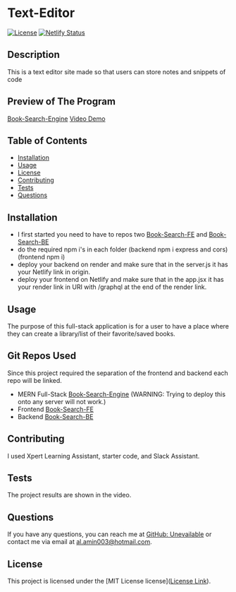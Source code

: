 # Text-Editor
[![License](https://img.shields.io/badge/license-MIT%20License-brightgreen)](https://opensource.org/licenses/MIT)
[![Netlify Status](https://api.netlify.com/api/v1/badges/6404e9fe-13e5-488c-a150-3817c75a6956/deploy-status)](https://app.netlify.com/sites/book-library-fe/deploys)


## Description
This is a text editor site made so that users can store notes and snippets of code

## Preview of The Program
[Book-Search-Engine](https://book-library-fe.netlify.app)
[Video Demo](https://youtu.be/aO0ij0y3SPg)

## Table of Contents
- [Installation](#installation)
- [Usage](#usage)
- [License](#license)
- [Contributing](#contributing)
- [Tests](#tests)
- [Questions](#questions)

## Installation
* I first started you need to have to repos two [Book-Search-FE](https://github.com/Unevailable/Book--Search-FE) and [Book-Search-BE](https://github.com/Unevailable/Book--Search-BE)
* do the required npm i's in each folder (backend npm i express and cors) (frontend npm i)
* deploy your backend on render and make sure that in the server.js it has your Netlify link in origin.
* deploy your frontend on Netlify and make sure that in the app.jsx it has your render link in URI with /graphql at the end of the render link.

## Usage
The purpose of this full-stack application is for a user to have a place where they can create a library/list of their favorite/saved books. 

## Git Repos Used
Since this project required the separation of the frontend and backend each repo will be linked.
* MERN Full-Stack [Book-Search-Engine](https://github.com/Unevailable/Book-Search-Engine) (WARNING: Trying to deploy this onto any server will not work.)
* Frontend [Book-Search-FE](https://github.com/Unevailable/Book--Search-FE) 
* Backend [Book-Search-BE](https://github.com/Unevailable/Book--Search-BE)

## Contributing
I used Xpert Learning Assistant, starter code, and Slack Assistant. 

## Tests
The project results are shown in the video.

## Questions
If you have any questions, you can reach me at [GitHub: Unevailable](https://github.com/Unevailable) or contact me via email at al.amin003@hotmail.com.

## License
This project is licensed under the [MIT License license]([License Link](https://opensource.org/licenses/mit)).
